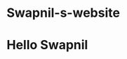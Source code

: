 # Swapnil-s-website
<html>
  <head>
    <title> Hello world</title>
  </head>
  <body>
    <h1> Hello Swapnil</h1>
  </body>
</html>
